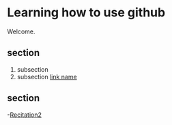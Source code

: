 # Learning how to use github 

Welcome. 

## section
1. subsection
2. subsection    [link name](URL)

## section

-[Recitation2](recitation_2_vae/recitation2.ipynb)
